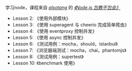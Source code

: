 学习node，课程来自 [*alsotang*](https://github.com/alsotang) 的 [*《Node.js 包教不包会》*](https://github.com/alsotang/node-lessons)


* Lesson 2: 《使用外部模块》
* Lesson 3: 《使用 superagent 与 cheerio 完成简单爬虫》
* Lesson 4: 《使用 eventproxy 控制并发》
* Lesson 5: 《使用 async 控制并发》
* Lesson 6: 《测试用例：mocha，should，istanbul》
* Lesson 7: 《浏览器端测试：mocha，chai，phantomjs》
* Lesson 8: 《测试用例：supertest》
* Lesson 10: 《benchmark 使用》
